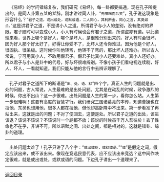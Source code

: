 &emsp;《易经》的学问错综复杂，我们研究《易经》，每一卦都要搞通。现在孔子所提出的，是同人卦第五爻的爻辞。刚才讲过同人卦，“``先嚎啕而后笑``”，孔子说这现象是形容什么？“``君子之道，或出或处，或默或语，二人同心，其利断金，同心之言，其臭如兰。``”这是讲君子之道，不是讲小人之道。所谓君子与小人的差别，没有绝对的界限。君子随时可以变成小人，小人有时候也会有君子之道，所谓盗亦有道。以此道理来看，世界上哪个是好人，哪个是坏人，是很难分别出来的。好人有时会很坏，因为好人那个好太好了，好得让你受不了，比坏人还令你难过。因为他是个好人，很固执、很呆板。这时候你叫他转弯，他转不了弯的，那比坏人还难办。所以古人常说，宁可用真小人，不敢用假君子。假君子比真小人还要难处，真小人还好办。所以君子与小人是卦中的代号，好与坏很难辨别。不像小孩子们看电视连续剧，好人、坏人，一看就知道。我们只能从他的言行中去辨识理解了。
___
&emsp;孔子对君子之道所下的断语是“``出、处、语、默``”四个字。真正人生的问题就是出、处的问题，古人常说，人生最难的是出处问题。尤其是在动乱的时候，政争激烈的时候，你出不出山？这一步很难。出处问题是人生的第一步，看你怎么站。人生第一步很难啊！这要有高度的智慧才行。我们研究三国诸葛亮的本传，知道曹操也在拉他，东吴也想用他，很多人都在拉他，但他却高卧隆中不出来。第一步看准了再站出来，这就是出的问题；不对了便回去，这便是处。所以君子之道的出处，该进该退？该说不该说？不该说时一个屁都不放；该说的时候虽千万人吾往矣！丢了性命也不在乎，非讲不可。所以语默之间、出处之间，都是相对的。这就是错卦、综卦的道理。
___
&emsp;出处问题太难了！孔子只讲了八个字：“``或出或处，或默或语。``”“``或``”是假定之词，假定应该出来，或不该出来。像现在竞选民意代表，应不应该出来竞选？这中间作决定很难，就是或出或处，或默或语的问题。下边孔子讲出一个道理来了。
___
[返回目录](../../../master/README.md#目录)